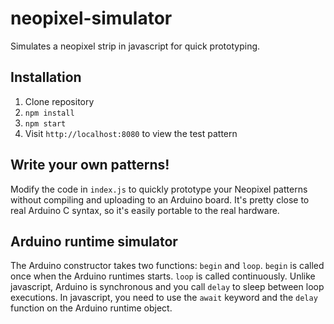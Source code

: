 # neopixel-simulator
Simulates a neopixel strip in javascript for quick prototyping.

## Installation
1. Clone repository
2. `npm install`
3. `npm start`
4. Visit `http://localhost:8080` to view the test pattern

## Write your own patterns!
Modify the code in `index.js` to quickly prototype your Neopixel patterns
without compiling and uploading to an Arduino board. It's pretty close to
real Arduino C syntax, so it's easily portable to the real hardware.

## Arduino runtime simulator
The Arduino constructor takes two functions: `begin` and `loop`. 
`begin` is called once when the Arduino runtimes starts. `loop` is called
continuously. Unlike javascript, Arduino is synchronous and you call `delay`
to sleep between loop executions. In javascript, you need to use the `await` keyword
and the `delay` function on the Arduino runtime object.

